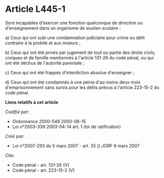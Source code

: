 # Article L445-1

Sont incapables d'exercer une fonction quelconque de direction ou d'enseignement dans un organisme de soutien scolaire : 

a) Ceux qui ont subi une condamnation judiciaire pour crime ou délit contraire à la probité et aux moeurs ; 

b) Ceux qui ont été privés par jugement de tout ou partie des droits civils, civiques et de famille mentionnés à l'article
131-26 du code pénal, ou qui ont été déchus de l'autorité parentale ; 

c) Ceux qui ont été frappés d'interdiction absolue d'enseigner ; 

d) Ceux qui ont été condamnés à une peine d'au moins deux mois d'emprisonnement sans sursis pour les délits prévus à
l'article 223-15-2 du code pénal.

**Liens relatifs à cet article**

_Codifié par_:

  - Ordonnance 2000-549 2000-06-15
  - Loi n°2003-339 2003-04-14 art. 1 (loi de ratification)

_Créé par_:

  - Loi n°2007-293 du 5 mars 2007 - art. 35 () JORF 6 mars 2007

_Cite_:

  - Code pénal - art. 131-26 (V)
  - Code pénal - art. 223-15-2 (V)
